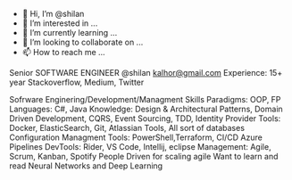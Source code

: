 - 👋 Hi, I’m @shilan
- 👀 I’m interested in ...
- 🌱 I’m currently learning ...
- 💞️ I’m looking to collaborate on ...
- 📫 How to reach me ...

<!---
shilan/shilan is a ✨ special ✨ repository because its `README.md` (this file) appears on your GitHub profile.
You can click the Preview link to take a look at your changes.
--->
Senior SOFTWARE ENGINEER
@shilan
kalhor@gmail.com
Experience: 15+ year
Stackoverflow, Medium, Twitter

Sofrware Enginering/Development/Managment Skills
Paradigms: OOP, FP
Languages: C#, Java
Knowledge: Design & Architectural Patterns, Domain Driven Development, CQRS, Event Sourcing, TDD, Identity Provider
Tools: Docker, ElasticSearch, Git, Atlassian Tools, All sort of databases
Configuration Managment Tools: PowerShell,Terraform, CI/CD Azure Pipelines
DevTools: Rider, VS Code, Intellij, eclipse
Management: Agile, Scrum, Kanban, Spotify People Driven for scaling agile
Want to learn and read
Neural Networks and Deep Learning

